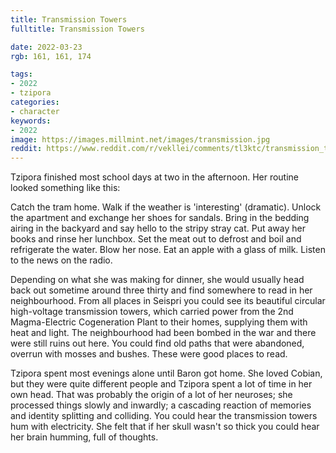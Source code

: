 ```yaml
---
title: Transmission Towers
fulltitle: Transmission Towers

date: 2022-03-23
rgb: 161, 161, 174

tags:
- 2022
- tzipora
categories:
- character
keywords:
- 2022
image: https://images.millmint.net/images/transmission.jpg
reddit: https://www.reddit.com/r/vekllei/comments/tl3ktc/transmission_towers/
---
```


Tzipora finished most school days at two in the afternoon. Her routine looked something like this:

Catch the tram home. Walk if the weather is 'interesting' (dramatic). Unlock the apartment and exchange her shoes for sandals. Bring in the bedding airing in the backyard and say hello to the stripy stray cat. Put away her books and rinse her lunchbox. Set the meat out to defrost and boil and refrigerate the water. Blow her nose. Eat an apple with a glass of milk. Listen to the news on the radio.

Depending on what she was making for dinner, she would usually head back out sometime around three thirty and find somewhere to read in her neighbourhood. From all places in Seispri you could see its beautiful circular high-voltage transmission towers, which carried power from the 2nd Magma-Electric Cogeneration Plant to their homes, supplying them with heat and light. The neighbourhood had been bombed in the war and there were still ruins out here. You could find old paths that were abandoned, overrun with mosses and bushes. These were good places to read.

Tzipora spent most evenings alone until Baron got home. She loved Cobian, but they were quite different people and Tzipora spent a lot of time in her own head. That was probably the origin of a lot of her neuroses; she processed things slowly and inwardly; a cascading reaction of memories and identity splitting and colliding. You could hear the transmission towers hum with electricity. She felt that if her skull wasn't so thick you could hear her brain humming, full of thoughts.